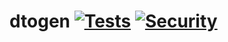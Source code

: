 # dtogen [![Tests](https://github.com/antosdaniel/dtogen/actions/workflows/test.yml/badge.svg)](https://github.com/antosdaniel/dtogen/actions) [![Security](https://github.com/antosdaniel/dtogen/actions/workflows/security.yml/badge.svg)](https://github.com/antosdaniel/dtogen/actions)

